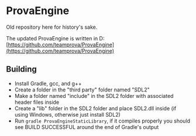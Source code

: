# ProvaEngine

Old repository here for history's sake.


The updated ProvaEngine is written in D:  
[https://github.com/teamprova/ProvaEngine](https://github.com/teamprova/ProvaEngine)

## Building

* Install Gradle, gcc, and g++
* Create a folder in the "third party" folder named "SDL2"
* Make a folder named "include" in the SDL2 folder with associated header files inside
* Create a "lib" folder in the SDL2 folder and place SDL2.dll inside (if using Windows, otherwise just install SDL2)
* Run `gradle ProvaEngineStaticLibrary`, if it compiles properly you should see BUILD SUCCESSFUL around the end of Gradle's output
